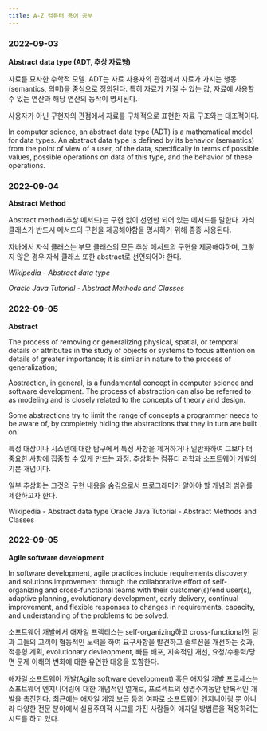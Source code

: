 ```yaml
---
title: A-Z 컴퓨터 용어 공부
---
```


### 2022-09-03

**Abstract data type (ADT, 추상 자료형)**

자료를 묘사한 수학적 모델. ADT는 자료 사용자의 관점에서 자료가 가지는 행동(semantics, 의미)을 중심으로 정의된다. 특히 자료가 가질 수 있는 값, 자료에 사용할 수 있는 연산과 해당 연산의 동작이 명시된다.

사용자가 아닌 구현자의 관점에서 자료를 구체적으로 표현한 자료 구조와는 대조적이다.

In computer science, an abstract data type (ADT) is a mathematical model for data types. An abstract data type is defined by its behavior (semantics) from the point of view of a user, of the data, specifically in terms of possible values, possible operations on data of this type, and the behavior of these operations.

### 2022-09-04

**Abstract Method**

Abstract method(추상 메서드)는 구현 없이 선언만 되어 있는 메서드를 말한다. 자식 클래스가 반드시 메서드의 구현을 제공해야함을 명시하기 위해 종종 사용된다.

자바에서 자식 클래스는 부모 클래스의 모든 추상 메서드의 구현을 제공해야하며, 그렇지 않은 경우 자식 클래스 또한 abstract로 선언되어야 한다.

_Wikipedia - Abstract data type_

_Oracle Java Tutorial - Abstract Methods and Classes_

### 2022-09-05

**Abstract**

The process of removing or generalizing physical, spatial, or temporal details or attributes in the study of objects or systems to focus attention on details of greater importance; it is similar in nature to the process of generalization;

Abstraction, in general, is a fundamental concept in computer science and software development. The process of abstraction can also be referred to as modeling and is closely related to the concepts of theory and design.

Some abstractions try to limit the range of concepts a programmer needs to be aware of, by completely hiding the abstractions that they in turn are built on.

특정 대상이나 시스템에 대한 탐구에서 특정 사항을 제거하거나 일반화하여 그보다 더 중요한 사항에 집중할 수 있게 만드는 과정. 추상화는 컴퓨터 과학과 소프트웨어 개발의 기본 개념이다.

일부 추상화는 그것의 구현 내용을 숨김으로서 프로그래머가 알아야 할 개념의 범위를 제한하고자 한다.

Wikipedia - Abstract data type
Oracle Java Tutorial - Abstract Methods and Classes

### 2022-09-05

**Agile software development**

In software development, agile practices include requirements discovery and solutions improvement through the collaborative effort of self-organizing and cross-functional teams with their customer(s)/end user(s), adaptive planning, evolutionary development, early delivery, continual improvement, and flexible responses to changes in requirements, capacity, and understanding of the problems to be solved.

소프트웨어 개발에서 애자일 프랙티스는 self-organizing하고 cross-functional한 팀과 그들의 고객이 협동적인 노력을 하여 요구사항을 발견하고 솔루션을 개선하는 것과, 적응형 계획, evolutionary devleopment, 빠른 배포, 지속적인 개선, 요청/수용력/당면 문제 이해의 변화에 대한 유연한 대응을 포함한다.

애자일 소프트웨어 개발(Agile software development) 혹은 애자일 개발 프로세스는 소프트웨어 엔지니어링에 대한 개념적인 얼개로, 프로젝트의 생명주기동안 반복적인 개발을 촉진한다. 최근에는 애자일 게임 보급 등의 여파로 소프트웨어 엔지니어링 뿐 아니라 다양한 전문 분야에서 실용주의적 사고를 가진 사람들이 애자일 방법론을 적용하려는 시도를 하고 있다.
